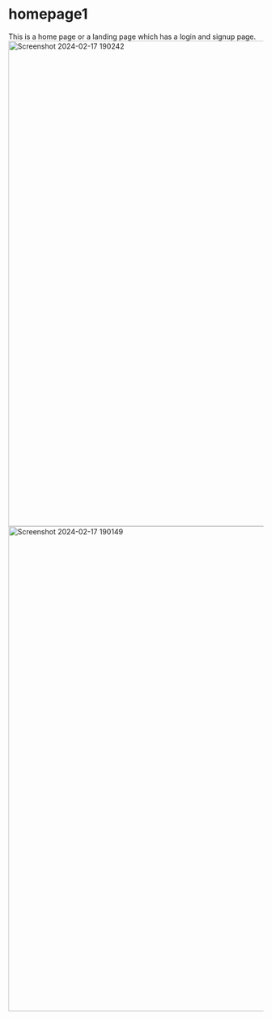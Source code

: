 # homepage1
This is a home page or a landing page which has a login and signup page.
<img width="958" alt="Screenshot 2024-02-17 190242" src="https://github.com/MusyokaMark/homepage1/assets/88724667/e1c39901-8fe5-4385-943c-53427a6d645e">
<img width="957" alt="Screenshot 2024-02-17 190149" src="https://github.com/MusyokaMark/homepage1/assets/88724667/501ccfd1-7daa-4ab4-8eec-2d979057693f">
